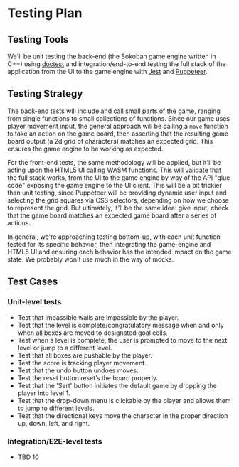 # Testing Plan

## Testing Tools

We'll be unit testing the back-end (the Sokoban game engine written in C++) using [doctest](https://github.com/doctest/doctest) and integration/end-to-end testing the full stack of the application from the UI to the game engine with [Jest](https://jestjs.io/) and [Puppeteer](https://github.com/puppeteer/puppeteer).

## Testing Strategy

The back-end tests will include and call small parts of the game, ranging from single functions to small collections of functions. Since our game uses player movement input, the general approach will be calling a `move` function to take an action on the game board, then asserting that the resulting game board output (a 2d grid of characters) matches an expected grid. This ensures the game engine to be working as expected.

For the front-end tests, the same methodology will be applied, but it'll be acting upon the HTML5 UI calling WASM functions. This will validate that the full stack works, from the UI to the game engine by way of the API "glue code" exposing the game engine to the UI client. This will be a bit trickier than unit testing, since Puppeteer will be providing dynamic user input and selecting the grid squares via CSS selectors, depending on how we choose to represent the grid. But ultimately, it'll be the same idea: give input, check that the game board matches an expected game board after a series of actions.

In general, we're approaching testing bottom-up, with each unit function tested for its specific behavior, then integrating the game-engine and HTML5 UI and ensuring each behavior has the intended impact on the game state. We probably won't use much in the way of mocks.

## Test Cases

### Unit-level tests

- Test that impassible walls are impassible by the player.
- Test that the level is complete/congratulatory message when and only when all boxes are moved to designated goal cells.
- Test when a level is complete, the user is prompted to move to the next level or jump to a different level.
- Test that all boxes are pushable by the player.
- Test the score is tracking player movement.
- Test that the undo button undoes moves.
- Test the reset button reset’s the board properly.
- Test that the 'Sart' button initiates the default game by dropping the player into level 1.
- Test that the drop-down menu is clickable by the player and allows them to jump to different levels.
- Test that the directional keys move the character in the proper direction up, down, left, and right.

### Integration/E2E-level tests

- TBD 10
